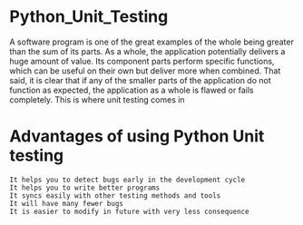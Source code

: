 # Python_Unit_Testing

A software program is one of the great examples of the whole being greater than the sum of its parts. 
As a whole, the application potentially delivers a huge amount of value. Its component parts perform specific functions, which can be useful on their own but deliver more when combined. That said, it is clear that if any of the smaller parts of the application do not function as expected, the application as a whole is flawed or fails completely. 
This is where unit testing comes in

# Advantages of using Python Unit testing
```
It helps you to detect bugs early in the development cycle
It helps you to write better programs
It syncs easily with other testing methods and tools
It will have many fewer bugs
It is easier to modify in future with very less consequence
```
